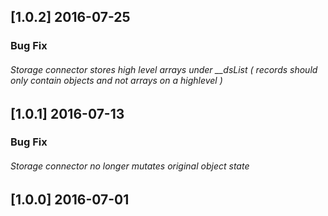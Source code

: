 ## [1.0.2] 2016-07-25

### Bug Fix

###### Storage connector stores high level arrays under __dsList ( records should only contain objects and not arrays on a highlevel )

## [1.0.1] 2016-07-13

### Bug Fix

###### Storage connector no longer mutates original object state

## [1.0.0] 2016-07-01
